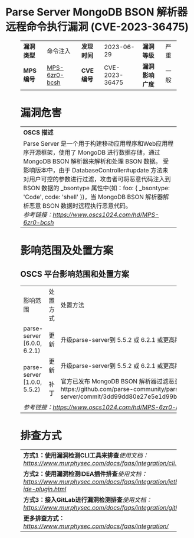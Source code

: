 # Parse Server MongoDB BSON 解析器远程命令执行漏洞 (CVE-2023-36475)
<figure class="wp-block-table">
    <table>
        <tbody>
        <tr>
            <td><strong>漏洞类型</strong></td>
            <td>命令注入</td>
            <td><strong>发现时间</strong></td>
            <td>2023-06-29</td>
            <td><strong>漏洞等级</strong></td>
            <td>严重</td>
        </tr>
        <tr>
            <td><strong>MPS编号</strong></td>
            <td><a href="https://www.oscs1024.com/hd/MPS-6zr0-bcsh">MPS-6zr0-bcsh</a></td>
            <td><strong>CVE编号</strong></td>
            <td>CVE-2023-36475</td>
            <td><strong>漏洞影响广度</strong></td>
            <td>一般</td>
        </tr>
        </tbody>
    </table>
</figure>


<figure class="wp-block-table">
    <h1 class="wp-block-heading">漏洞危害</h1>
    <table>
        <tbody>
        <tr>
            <td><strong>OSCS 描述</strong></td>
        </tr>
        <tr>
            <td>Parse Server 是一个用于构建移动应用程序和Web应用程序开源框架，使用了 MongoDB 进行数据存储，通过 MongoDB BSON 解析器来解析和处理 BSON 数据。
受影响版本中，由于 DatabaseController#update 方法未对用户可控的参数进行过滤，攻击者可将恶意代码注入到 BSON 数据的 _bsontype 属性中(如：foo: { _bsontype: 'Code', code: 'shell' })，当 MongoDB BSON 解析器解析恶意 BSON 数据时远程执行恶意代码。<br><em>参考链接：<a
                    href="https://www.oscs1024.com/hd/MPS-6zr0-bcsh">https://www.oscs1024.com/hd/MPS-6zr0-bcsh</a></em>
            </td>
        </tr>
        </tbody>
    </table>
</figure>


<figure class="wp-block-table alignleft">
    <h1 class="wp-block-heading">影响范围及处置方案</h1>
    <h2 class="wp-block-heading"><strong>OSCS</strong> <strong>平台影响范围和处置方案</strong></h2>
    <table>
        <tbody>
        <tr>
            <td>影响范围</td>
            <td>处置方式</td>
            <td>处置方法</td>
        </tr>
        <tr><td rowspan="1">parse-server [6.0.0, 6.2.1)</td><td>更新</td><td>升级parse-server到 5.5.2 或 6.2.1 或更高版本</td></tr><tr><td rowspan="2">parse-server [1.0.0, 5.5.2)</td><td>更新</td><td>升级parse-server到 5.5.2 或 6.2.1 或更高版本</td></tr><tr><td>补丁</td><td>官方已发布 MongoDB BSON 解析器过滤恶意字符的补丁：https://github.com/parse-community/parse-server/commit/3dd99dd80e27e5e1d99b42844180546d90c7aa90</td></tr>
        <tr>
            <td colspan="3"><em>参考链接：</em><em><a
                    href="https://www.oscs1024.com/hd/MPS-6zr0-bcsh">https://www.oscs1024.com/hd/MPS-6zr0-bcsh</a></em></td>
        </tr>
        </tbody>
    </table>
</figure>


<figure class="wp-block-table">
    <h1 class="wp-block-heading">排查方式</h1>
    <table>
        <tbody>
        <tr>
            <td><strong>方式1：使用漏洞检测CLI工具来排查</strong><em>使用文档：<a
                    href="https://www.murphysec.com/docs/faqs/integration/cli.html">https://www.murphysec.com/docs/faqs/integration/cli.html</a></em>
            </td>
        </tr>
        <tr>
            <td><strong>方式2：使用漏洞检测IDEA插件排查</strong><em>使用文档：<a
                    href="https://www.murphysec.com/docs/faqs/integration/jetbrains-ide-plugin.html">https://www.murphysec.com/docs/faqs/integration/jetbrains-ide-plugin.html</a></em>
            </td>
        </tr>
        <tr>
            <td><strong>方式3：接入GitLab进行漏洞检测排查</strong><em>使用文档：<a
                    href="https://www.murphysec.com/docs/faqs/integration/gitlab.html">https://www.murphysec.com/docs/faqs/integration/gitlab.html</a></em>
            </td>
        </tr>
        <tr>
            <td><strong>更多排查方式：</strong><em><a
                    href="https://www.murphysec.com/docs/faqs/integration/">https://www.murphysec.com/docs/faqs/integration/</a></em>
            </td>
        </tr>
        </tbody>
    </table>
</figure>